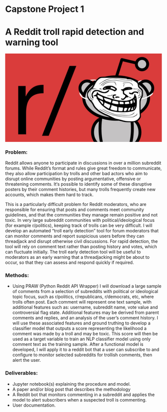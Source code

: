 # Capstone Project 1 

# A Reddit troll rapid detection and warning tool

 <img src="181108_troll_rs.jpg" alt="Reddit troll" align="center" width="600"> 

### Problem:
Reddit allows anyone to participate in discussions in over a million subreddit forums. While Reddit’s format and rules give great freedom to communicate, they also allow participation by trolls and other bad actors who aim to disrupt online communities by posting argumentative, offensive or threatening comments. It‘s possible to identify some of these disruptive posters by their comment histories, but many trolls frequently create new accounts, which makes them hard to track.

This is a particularly difficult problem for Reddit moderators, who are responsible for ensuring that posts and comments meet community guidelines, and that the communities they manage remain positive and not toxic. In very large subreddit communities with political/ideological focus (for example r/politics), keeping track of trolls can be very difficult. I will develop an automated “troll early detection” tool for forum moderators that can monitor comments and report suspicious users before they can threadjack and disrupt otherwise civil discussions. For rapid detection, the tool will rely on comment text rather than posting history and votes, which can fluctuate initially. The troll early detection tool will be useful to moderators as an early warning that a threadjacking might be about to occur, so that they can assess and respond quickly if required.

### Methods:
- Using PRAW (Python Reddit API Wrapper) I will download a large sample of comments from a selection of subreddits with political or ideological topic focus, such as r/politics, r/republicans, r/democrats, etc, where trolls often post. Each comment will represent one text sample, with additional features such as: username, subreddit name, vote value and controversial flag state. Additional features may be derived from parent comments and replies, and an analysis of the user’s comment history. I will use these associated features and ground truthing to develop a classifier model that outputs a score representing the likelihood a comment was made by a troll and may be toxic. This score will then be used as a target variable to train an NLP classifier model using only comment text as the training sample. After a functional model is developed, I will apply it to a reddit bot that a user can subscribe to and configure to monitor selected subreddits for trollish comments, then alert the user.

### Deliverables:
- Jupyter notebook(s) explaining the procedure and model.
- A paper and/or blog post that describes the methodology
- A Reddit bot that monitors commenting in a subreddit and applies the model to alert subscribers when a suspected troll is commenting.
- User documentation.
